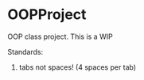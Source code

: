 # OOPProject

OOP class project. This is a WIP

Standards:
  1. tabs not spaces! (4 spaces per tab)
